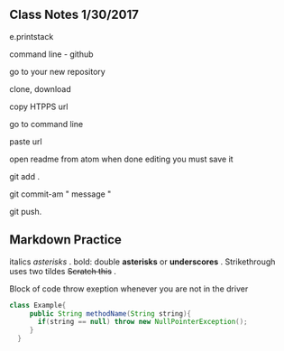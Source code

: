 
## Class Notes 1/30/2017

e.printstack

command line - github

go to your new repository

clone, download

copy HTPPS url

go to command line 

paste url 

open readme from atom when done editing you must save it 

git add . 

git commit-am  " message " 

git push.


## Markdown Practice

italics *asterisks* .
bold: double **asterisks** or __underscores__ .
Strikethrough uses two tildes ~~Scratch this~~ .

Block of code
throw exeption whenever you are not in the driver
```java 
class Example{
     public String methodName(String string){
       if(string == null) throw new NullPointerException();
     }
  }
```
